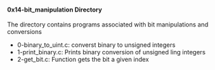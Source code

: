 #### 0x14-bit_manipulation Directory
The directory contains programs associated with bit manipulations and conversions
* 0-binary_to_uint.c: converst binary to unsigned integers
* 1-print_binary.c: Prints binary conversion of unsigned ling integers
* 2-get_bit.c: Function gets the bit a given index

